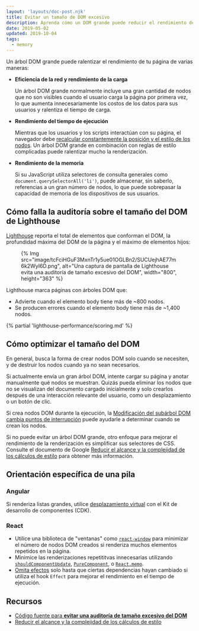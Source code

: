 ```yaml
---
layout: 'layouts/doc-post.njk'
title: Evitar un tamaño de DOM excesivo
description: Aprenda cómo un DOM grande puede reducir el rendimiento de su página web y cómo puede reducir el tamaño de su DOM durante el tiempo de carga.
date: 2019-05-02
updated: 2019-10-04
tags:
  - memory
---
```


Un árbol DOM grande puede ralentizar el rendimiento de tu página de varias maneras:

- **Eficiencia de la red y rendimiento de la carga**

  Un árbol DOM grande normalmente incluye una gran cantidad de nodos que no son visibles cuando el usuario carga la página por primera vez, lo que aumenta innecesariamente los costos de los datos para sus usuarios y ralentiza el tiempo de carga.

- **Rendimiento del tiempo de ejecución**

  Mientras que los usuarios y los scripts interactúan con su página, el navegador debe [recalcular constantemente la posición y el estilo de los nodos](https://developers.google.com/web/fundamentals/performance/rendering/reduce-the-scope-and-complexity-of-style-calculations?utm_source=lighthouse&utm_medium=cli). Un árbol DOM grande en combinación con reglas de estilo complicadas puede ralentizar mucho la renderización.

- **Rendimiento de la memoria**

  Si su JavaScript utiliza selectores de consulta generales como `document.querySelectorAll('li')`, puede almacenar, sin saberlo, referencias a un gran número de nodos, lo que puede sobrepasar la capacidad de memoria de los dispositivos de sus usuarios.

## Cómo falla la auditoría sobre el tamaño del DOM de Lighthouse

[Lighthouse](https://developers.google.com/web/tools/lighthouse/) reporta el total de elementos que conforman el DOM, la profundidad máxima del DOM de la página y el máximo de elementos hijos:

<figure>{% Img src="image/tcFciHGuF3MxnTr1y5ue01OGLBn2/SUCUejhAE77m6k2WyI6D.png", alt="Una captura de pantalla de Lighthouse evita una auditoría de tamaño excesivo del DOM", width="800", height="363" %}</figure>

Lighthouse marca páginas con árboles DOM que:

- Advierte cuando el elemento body tiene más de ~800 nodos.
- Se producen errores cuando el elemento body tiene más de ~1,400 nodos.

{% partial 'lighthouse-performance/scoring.md' %}

## Cómo optimizar el tamaño del DOM

En general, busca la forma de crear nodos DOM solo cuando se necesiten, y de destruir los nodos cuando ya no sean necesarios.

Si actualmente envía un gran árbol DOM, intente cargar su página y anotar manualmente qué nodos se muestran. Quizás pueda eliminar los nodos que no se visualizan del documento cargado inicialmente y solo crearlos después de una interacción relevante del usuario, como un desplazamiento o un botón de clic.

Si crea nodos DOM durante la ejecución, la [Modificación del subárbol DOM cambia puntos de interrupción](https://developers.google.com/web/tools/chrome-devtools/javascript/breakpoints#dom) puede ayudarle a determinar cuando se crean los nodos.

Si no puede evitar un árbol DOM grande, otro enfoque para mejorar el rendimiento de la renderización es simplificar sus selectores de CSS. Consulte el documento de Google [Reducir el alcance y la complejidad de los cálculos de estilo](https://developers.google.com/web/fundamentals/performance/rendering/reduce-the-scope-and-complexity-of-style-calculations) para obtener más información.

## Orientación específica de una pila

### Angular

Si renderiza listas grandes, utilice [desplazamiento virtual](https://web.dev/virtualize-lists-with-angular-cdk/) con el Kit de desarrollo de componentes (CDK).

### React

- Utilice una biblioteca de "ventanas" como [`react-window`](https://web.dev/virtualize-long-lists-react-window/) para minimizar el número de nodos DOM creados si renderiza muchos elementos repetidos en la página.
- Minimice las renderizaciones repetititvas innecesarias utilizando [`shouldComponentUpdate`](https://reactjs.org/docs/optimizing-performance.html#shouldcomponentupdate-in-action), [`PureComponent`](https://reactjs.org/docs/react-api.html#reactpurecomponent), o [`React.memo`](https://reactjs.org/docs/react-api.html#reactmemo).
- [Omita efectos](https://reactjs.org/docs/hooks-effect.html#tip-optimizing-performance-by-skipping-effects) solo hasta que ciertas dependencias hayan cambiado si utiliza el hook `Effect` para mejorar el rendimiento en el tiempo de ejecución.

## Recursos

- [Código fuente para **evitar una auditoría de tamaño excesivo del DOM**](https://github.com/GoogleChrome/lighthouse/blob/master/lighthouse-core/audits/dobetterweb/dom-size.js)
- [Reducir el alcance y la complejidad de los cálculos de estilo](https://developers.google.com/web/fundamentals/performance/rendering/reduce-the-scope-and-complexity-of-style-calculations)
